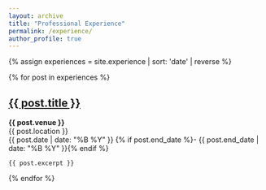 ```yaml
---
layout: archive
title: "Professional Experience"
permalink: /experience/
author_profile: true
---
```


{% assign experiences = site.experience | sort: 'date' | reverse %}

{% for post in experiences %}
  <div class="experience-entry">
    <h2><a href="{{ post.url }}">{{ post.title }}</a></h2>
    <p>
      <strong>{{ post.venue }}</strong><br>
      {{ post.location }}<br>
      {{ post.date | date: "%B %Y" }} {% if post.end_date %}- {{ post.end_date | date: "%B %Y" }}{% endif %}
    </p>
    
    {{ post.excerpt }}
  </div>
{% endfor %}